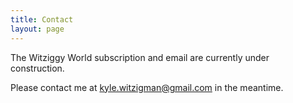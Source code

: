 ```yaml
---
title: Contact
layout: page
---
```

The Witziggy World subscription and email are currently under construction.

Please contact me at kyle.witzigman@gmail.com in the meantime.
